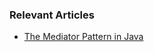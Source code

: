 ### Relevant Articles

- [The Mediator Pattern in Java](https://www.baeldung.com/java-mediator-pattern)
